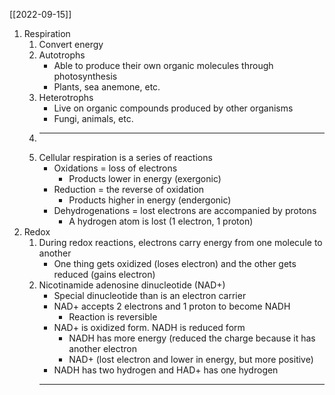 [[2022-09-15]]

1. Respiration
	1. Convert energy
	2. Autotrophs
		- Able to produce their own organic molecules through photosynthesis
		- Plants, sea anemone, etc.
	3. Heterotrophs
		- Live on organic compounds produced by other organisms
		- Fungi, animals, etc.
	4. ---
	5. Cellular respiration is a series of reactions
		- Oxidations = loss of electrons
			- Products lower in energy (exergonic)
		- Reduction = the reverse of oxidation
			- Products higher in energy (endergonic)
		- Dehydrogenations = lost electrons are accompanied by protons
			- A hydrogen atom is lost (1 electron, 1 proton)
2. Redox
	1. During redox reactions, electrons carry energy from one molecule to another
		- One thing gets oxidized (loses electron) and the other gets reduced (gains electron)
	2. Nicotinamide adenosine dinucleotide (NAD+)
		- Special dinucleotide than is an electron carrier
		- NAD+ accepts 2 electrons and 1 proton to become NADH
			- Reaction is reversible
		- NAD+ is oxidized form. NADH is reduced form
			- NADH has more energy (reduced the charge because it has another electron
			- NAD+ (lost electron and lower in energy, but more positive)
		- NADH has two hydrogen and HAD+ has one hydrogen
		- ---
